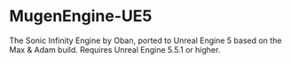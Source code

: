 # MugenEngine-UE5

The Sonic Infinity Engine by Oban, ported to Unreal Engine 5 based on the Max & Adam build. Requires Unreal Engine 5.5.1 or higher.
